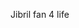 Jibril fan 4 life

<!---
JibrilFlugel/JibrilFlugel is a ✨ special ✨ repository because its `README.md` (this file) appears on your GitHub profile.
You can click the Preview link to take a look at your changes.
--->

